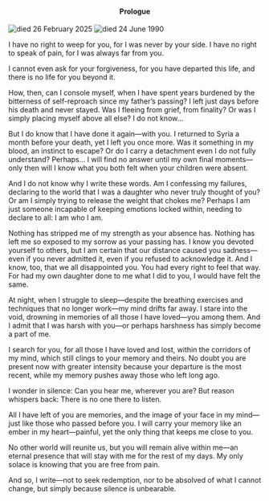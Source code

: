 <center><h4>Prologue</h4></center>

![died 26 February 2025](1.jpeg)
![died 24 June 1990](2.jpeg)

I have no right to weep for you, for I was never by your side. I have no right to speak of pain, for I was always far from you.

I cannot even ask for your forgiveness, for you have departed this life, and there is no life for you beyond it.

How, then, can I console myself, when I have spent years burdened by the bitterness of self-reproach since my father’s passing? I left just days before his death and never stayed. Was I fleeing from grief, from finality? Or was I simply placing myself above all else? I do not know…

But I do know that I have done it again—with you. I returned to Syria a month before your death, yet I left you once more. Was it something in my blood, an instinct to escape? Or do I carry a detachment even I do not fully understand?
Perhaps… I will find no answer until my own final moments—only then will I know what you both felt when your children were absent.

And I do not know why I write these words. Am I confessing my failures, declaring to the world that I was a daughter who never truly thought of you? Or am I simply trying to release the weight that chokes me? Perhaps I am just someone incapable of keeping emotions locked within, needing to declare to all: I am who I am.

Nothing has stripped me of my strength as your absence has. Nothing has left me so exposed to my sorrow as your passing has. I know you devoted yourself to others, but I am certain that our distance caused you sadness—even if you never admitted it, even if you refused to acknowledge it. And I know, too, that we all disappointed you. You had every right to feel that way. For had my own daughter done to me what I did to you, I would have felt the same.

At night, when I struggle to sleep—despite the breathing exercises and techniques that no longer work—my mind drifts far away. I stare into the void, drowning in memories of all those I have loved—you among them. And I admit that I was harsh with you—or perhaps harshness has simply become a part of me.

I search for you, for all those I have loved and lost, within the corridors of my mind, which still clings to your memory and theirs. No doubt you are present now with greater intensity because your departure is the most recent, while my memory pushes away those who left long ago.

I wonder in silence: Can you hear me, wherever you are? But reason whispers back: There is no one there to listen.

All I have left of you are memories, and the image of your face in my mind—just like those who passed before you. I will carry your memory like an ember in my heart—painful, yet the only thing that keeps me close to you.

No other world will reunite us, but you will remain alive within me—an eternal presence that will stay with me for the rest of my days. My only solace is knowing that you are free from pain.

And so, I write—not to seek redemption, nor to be absolved of what I cannot change, but simply because silence is unbearable.
